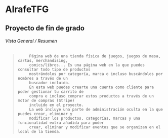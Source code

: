 # AlrafeTFG
## Proyecto de fin de grado<br>
######    Vista General / Resumen 
>          Página web de una tienda física de juegos, juegos de mesa, cartas, merchandising,
>          comics/libros... Es una página web en la que puedes consultar todo tipo de productos
>          mostrándolos por categoría, marca o incluso buscándolos por nombres a través de un
>          buscador incluido.
>          En esta web puedes crearte una cuenta como cliente para poder gestionar tu carrito de
>          compra e incluso comprar estos productos a través de un motor de compras (Stripe)
>          incluido en el proyecto.
>          La web incluye una parte de administración oculta en la que puedes crear, eliminar y
>          modificar los productos, categorías, marcas y una funcionalidad extra añadida para poder
>          crear, eliminar y modificar eventos que se organizan en el local de la tienda.
                 
